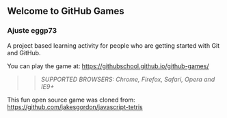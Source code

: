 ## Welcome to GitHub Games
### Ajuste eggp73

A project based learning activity for people who are getting started with Git and GitHub.

You can play the game at: https://githubschool.github.io/github-games/

>> _*SUPPORTED BROWSERS*: Chrome, Firefox, Safari, Opera and IE9+_

This fun open source game was cloned from: https://github.com/jakesgordon/javascript-tetris
